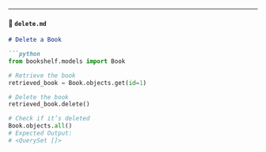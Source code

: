 
---

#### 📄 `delete.md`
```markdown
# Delete a Book

```python
from bookshelf.models import Book

# Retrieve the book
retrieved_book = Book.objects.get(id=1)

# Delete the book
retrieved_book.delete()

# Check if it’s deleted
Book.objects.all()
# Expected Output:
# <QuerySet []>

